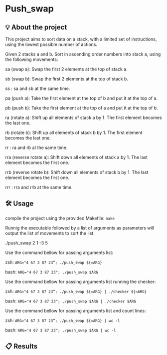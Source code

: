 # Push_swap

## 💡 About the project

This project aims to sort data on a stack, with a limited set of instructions, using the lowest possible number of actions.

Given 2 stacks a and b. Sort in ascending order numbers into stack a, using the following movements:

sa (swap a): Swap the first 2 elements at the top of stack a.

sb (swap b): Swap the first 2 elements at the top of stack b.

ss : sa and sb at the same time.

pa (push a): Take the first element at the top of b and put it at the top of a.

pb (push b): Take the first element at the top of a and put it at the top of b.

ra (rotate a): Shift up all elements of stack a by 1. The first element becomes the last one.

rb (rotate b): Shift up all elements of stack b by 1. The first element becomes the last one.

rr : ra and rb at the same time.

rra (reverse rotate a): Shift down all elements of stack a by 1. The last element becomes the first one.

rrb (reverse rotate b): Shift down all elements of stack b by 1. The last element becomes the first one.

rrr : rra and rrb at the same time.

## 🛠️ Usage

compile the project using the provided Makefile: ```make```  

Runnig the executable followed by a list of arguments as parameters will output the list of movements to sort the list.

./push_swap 2 1 -3 5

Use the command bellow for passing arguments list:

zsh: ```ARG="4 67 3 87 23”; ./push_swap ${=ARG}```

bash: ```ARG="4 67 3 87 23"; ./push_swap $ARG```

Use the command bellow for passing arguments list running the checker:

zsh: ```ARG="4 67 3 87 23”; ./push_swap ${=ARG} | ./checker ${=ARG}```

bash: ```ARG="4 67 3 87 23"; ./push_swap $ARG | ./checker $ARG```

Use the command bellow for passing arguments list and count lines:

zsh: ```ARG="4 67 3 87 23”; ./push_swap ${=ARG} | wc -l```

bash: ```ARG="4 67 3 87 23"; ./push_swap $ARG | wc -l```

## 📋 Results

